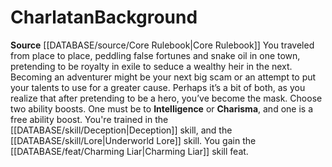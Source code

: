﻿---
ability:
- Intelligence
- Charisma
ability_boost:
- Intelligence
- Charisma
feat: '[[DATABASE/feat/Charming Liar|Charming Liar]]'
id: '9'
name: Charlatan
rarity: Common
skill:
- '[[DATABASE/skill/Deception|Deception]]'
- Underworld [[DATABASE/skill/Lore|Lore]]
source: '[[DATABASE/source/Core Rulebook|Core Rulebook]]'
subcategory: general
type: Background

---
# Charlatan<span class="item-type">Background</span>

**Source** [[DATABASE/source/Core Rulebook|Core Rulebook]] 
You traveled from place to place, peddling false fortunes and snake oil in one town, pretending to be royalty in exile to seduce a wealthy heir in the next. Becoming an adventurer might be your next big scam or an attempt to put your talents to use for a greater cause. Perhaps it’s a bit of both, as you realize that after pretending to be a hero, you’ve become the mask.
Choose two ability boosts. One must be to **Intelligence** or **Charisma**, and one is a free ability boost.
You're trained in the [[DATABASE/skill/Deception|Deception]] skill, and the [[DATABASE/skill/Lore|Underworld Lore]] skill. You gain the [[DATABASE/feat/Charming Liar|Charming Liar]] skill feat.